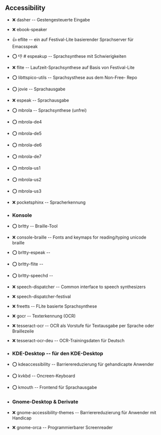 ##  Accessibility

- :x:  dasher  -- Gestengesteuerte Eingabe
- :x:  ebook-speaker
- :+1:  eflite  -- ein auf Festival-Lite basierender Sprachserver für Emacsspeak
- :o: :-1:  # espeakup  -- Sprachsynthese mit Schwierigkeiten
- :x:  flite  -- Laufzeit-Sprachsynthese auf Basis von Festival-Lite
- :o:  libttspico-utils  -- Sprachsysthese aus dem Non-Free- Repo
- :o:  jovie  -- Sprachausgabe
- :x:  espeak  --  Sprachausgabe
- :o:  mbrola  -- Sprachsynthese (unfrei)
- :o:  mbrola-de4
- :o:  mbrola-de5
- :o:  mbrola-de6
- :o:  mbrola-de7
- :o:  mbrola-us1
- :o:  mbrola-us2
- :o:  mbrola-us3
- :x:  pocketsphinx  -- Spracherkennung


- ###  Konsole

- :o:  brltty  -- Braille-Tool
- :x:  console-braille  -- Fonts and keymaps for reading/typing unicode braille
- :o:  brltty-espeak  --
- :o:  brltty-flite  --
- :o:  brltty-speechd  --
- :x:  speech-dispatcher  -- Common interface to speech synthesizers
- :x:  speech-dispatcher-festival
- :x:  freetts  -- FLite basierte Sprachsynthese
- :x:  gocr  -- Texterkennung (OCR)
- :x:  tesseract-ocr  -- OCR als Vorstufe für Textausgabe per Sprache oder Braillezeile
- :x:  tesseract-ocr-deu  -- OCR-Trainingsdaten für Deutsch


- ###  KDE-Desktop -- für den KDE-Desktop

- :o:  kdeaccessibility  -- Barrierereduzierung für gehandicapte Anwender
- :o:  kvkbd  -- Oncreen-Keyboard
- :o:  kmouth  -- Frontend für Sprachausgabe


- ###  Gnome-Desktop & Derivate

- :x:  gnome-accessibility-themes  -- Barrierereduzierung für Anwender mit Handicap
- :x:  gnome-orca  -- Programmierbarer Screenreader
